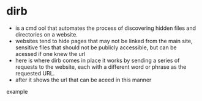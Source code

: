 # dirb

- is a cmd ool that automates the process of discovering hidden files and directories on a website.
- websites tend to hide pages that may not be linked from the main site, sensitive files that should not be publicly accessible, but can be acessed if one knew the url
- here is where dirb comes in place it works by sending a series of requests to the website, each with a different word or phrase as the requested URL.
- after it shows the url that can be aceed in this manner

example 
